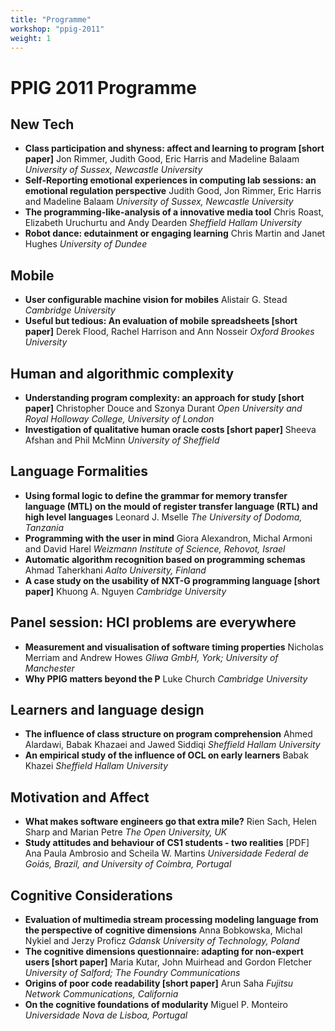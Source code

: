 ```yaml
---
title: "Programme"
workshop: "ppig-2011"
weight: 1
---
```


PPIG 2011 Programme
===================

New Tech
--------

*   **Class participation and shyness: affect and learning to program \[short paper\]** Jon Rimmer, Judith Good, Eric Harris and Madeline Balaam _University of Sussex, Newcastle University_
*   **Self-Reporting emotional experiences in computing lab sessions: an emotional regulation perspective** Judith Good, Jon Rimmer, Eric Harris and Madeline Balaam _University of Sussex, Newcastle University_
*   **The programming-like-analysis of a innovative media tool** Chris Roast, Elizabeth Uruchurtu and Andy Dearden _Sheffield Hallam University_
*   **Robot dance: edutainment or engaging learning** Chris Martin and Janet Hughes _University of Dundee_

Mobile
------

*   **User configurable machine vision for mobiles** Alistair G. Stead _Cambridge University_
*   **Useful but tedious: An evaluation of mobile spreadsheets \[short paper\]** Derek Flood, Rachel Harrison and Ann Nosseir _Oxford Brookes University_

Human and algorithmic complexity
--------------------------------

*   **Understanding program complexity: an approach for study \[short paper\]** Christopher Douce and Szonya Durant _Open University and Royal Holloway College, University of London_
*   **Investigation of qualitative human oracle costs \[short paper\]** Sheeva Afshan and Phil McMinn _University of Sheffield_

Language Formalities
--------------------

*   **Using formal logic to define the grammar for memory transfer language (MTL) on the mould of register transfer language (RTL) and high level languages** Leonard J. Mselle _The University of Dodoma, Tanzania_
*   **Programming with the user in mind** Giora Alexandron, Michal Armoni and David Harel _Weizmann Institute of Science, Rehovot, Israel_
*   **Automatic algorithm recognition based on programming schemas** Ahmad Taherkhani _Aalto University, Finland_
*   **A case study on the usability of NXT-G programming language \[short paper\]** Khuong A. Nguyen _Cambridge University_

Panel session: HCI problems are everywhere
------------------------------------------

*   **Measurement and visualisation of software timing properties** Nicholas Merriam and Andrew Howes _Gliwa GmbH, York; University of Manchester_
*   **Why PPIG matters beyond the P** Luke Church _Cambridge University_

Learners and language design
----------------------------

*   **The influence of class structure on program comprehension** Ahmed Alardawi, Babak Khazaei and Jawed Siddiqi _Sheffield Hallam University_
*   **An empirical study of the influence of OCL on early learners** Babak Khazei _Sheffield Hallam University_

Motivation and Affect
---------------------

*   **What makes software engineers go that extra mile?** Rien Sach, Helen Sharp and Marian Petre _The Open University, UK_
*   **Study attitudes and behaviour of CS1 students - two realities** \[PDF\] Ana Paula Ambrosio and Scheila W. Martins _Universidade Federal de Goiás, Brazil, and University of Coimbra, Portugal_

Cognitive Considerations
------------------------

*   **Evaluation of multimedia stream processing modeling language from the perspective of cognitive dimensions** Anna Bobkowska, Michal Nykiel and Jerzy Proficz _Gdansk University of Technology, Poland_
*   **The cognitive dimensions questionnaire: adapting for non-expert users \[short paper\]** Maria Kutar, John Muirhead and Gordon Fletcher _University of Salford; The Foundry Communications_
*   **Origins of poor code readability \[short paper\]** Arun Saha _Fujitsu Network Communications, California_
*   **On the cognitive foundations of modularity** Miguel P. Monteiro _Universidade Nova de Lisboa, Portugal_

